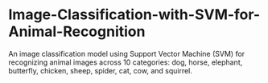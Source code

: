 # Image-Classification-with-SVM-for-Animal-Recognition
An image classification model using Support Vector Machine (SVM) for recognizing animal images across 10 categories: dog, horse, elephant, butterfly, chicken, sheep, spider, cat, cow, and squirrel.
